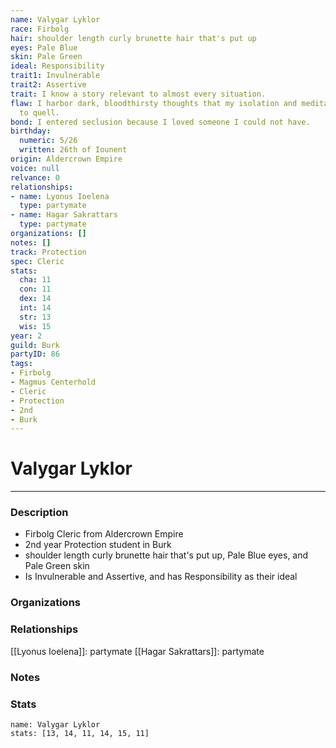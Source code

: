 ```yaml
---
name: Valygar Lyklor
race: Firbolg
hair: shoulder length curly brunette hair that's put up
eyes: Pale Blue
skin: Pale Green
ideal: Responsibility
trait1: Invulnerable
trait2: Assertive
trait: I know a story relevant to almost every situation.
flaw: I harbor dark, bloodthirsty thoughts that my isolation and meditation failed
  to quell.
bond: I entered seclusion because I loved someone I could not have.
birthday:
  numeric: 5/26
  written: 26th of Iounent
origin: Aldercrown Empire
voice: null
relvance: 0
relationships:
- name: Lyonus Ioelena
  type: partymate
- name: Hagar Sakrattars
  type: partymate
organizations: []
notes: []
track: Protection
spec: Cleric
stats:
  cha: 11
  con: 11
  dex: 14
  int: 14
  str: 13
  wis: 15
year: 2
guild: Burk
partyID: 86
tags:
- Firbolg
- Magmus Centerhold
- Cleric
- Protection
- 2nd
- Burk
---
```

# Valygar Lyklor
---
### Description
- Firbolg Cleric from Aldercrown Empire
- 2nd year Protection student in Burk
- shoulder length curly brunette hair that's put up, Pale Blue eyes, and Pale Green skin
- Is Invulnerable and Assertive, and has Responsibility as their ideal

### Organizations

### Relationships
[[Lyonus Ioelena]]: partymate
[[Hagar Sakrattars]]: partymate

### Notes

### Stats
```statblock
name: Valygar Lyklor
stats: [13, 14, 11, 14, 15, 11]
```